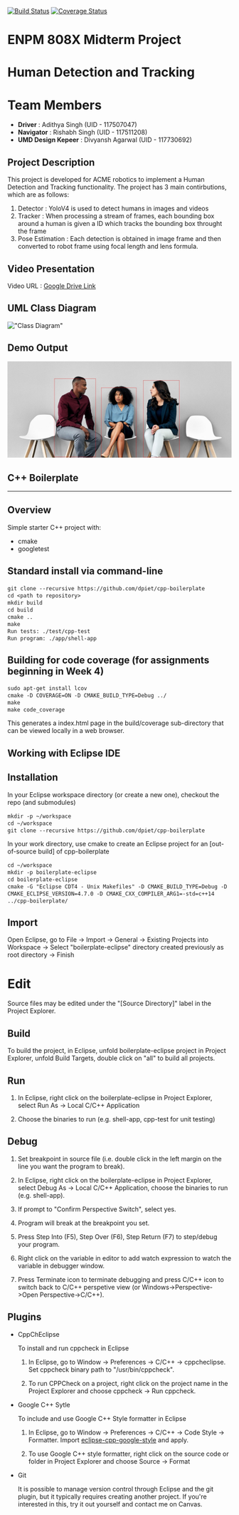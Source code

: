[![Build Status](https://github.com/adithyagaurav/Human_Detection_Tracker/actions/workflows/build_and_coveralls.yml/badge.svg)](https://github.com/adithyagaurav/Human_Detection_Tracker/actions/workflows/build_and_coveralls.yml)
[![Coverage Status](https://coveralls.io/repos/github/adithyagaurav/Human_Detection_Tracker/badge.svg?branch=master)](https://coveralls.io/github/adithyagaurav/Human_Detection_Tracker?branch=master)



# ENPM 808X Midterm Project 

# Human Detection and Tracking

# Team Members
 - **Driver** : Adithya Singh (UID - 117507047)
 - **Navigator** : Rishabh Singh (UID - 117511208)
 - **UMD Design Kepeer** : Divyansh Agarwal (UID - 117730692)

## Project Description

This project is developed for ACME robotics to implement a Human Detection and Tracking functionality. The project has 3 main contirbutions, which are as follows:

1. Detector :  YoloV4 is used to detect humans in images and videos
2. Tracker : When processing a stream of frames, each bounding box around a human is given a ID which tracks the bounding box throught the frame
3. Pose Estimation : Each detection is obtained in image frame and then converted to robot frame using focal length and lens formula. 

## Video Presentation

Video URL : [Google Drive Link](https://drive.google.com/file/d/10-Vi5va9PnPhw9LVTjHhYjcbIj9v9500/view?usp=sharing)

 ## UML Class Diagram

 !["Class Diagram"](UML/revised/UML_diagram.jpeg)



## Demo Output

![Output from YoloV4 model](./data/output.jpg)



## C++ Boilerplate

---

## Overview

Simple starter C++ project with:

- cmake
- googletest

## Standard install via command-line
```
git clone --recursive https://github.com/dpiet/cpp-boilerplate
cd <path to repository>
mkdir build
cd build
cmake ..
make
Run tests: ./test/cpp-test
Run program: ./app/shell-app
```

## Building for code coverage (for assignments beginning in Week 4)
```
sudo apt-get install lcov
cmake -D COVERAGE=ON -D CMAKE_BUILD_TYPE=Debug ../
make
make code_coverage
```
This generates a index.html page in the build/coverage sub-directory that can be viewed locally in a web browser.

## Working with Eclipse IDE ##

## Installation

In your Eclipse workspace directory (or create a new one), checkout the repo (and submodules)
```
mkdir -p ~/workspace
cd ~/workspace
git clone --recursive https://github.com/dpiet/cpp-boilerplate
```

In your work directory, use cmake to create an Eclipse project for an [out-of-source build] of cpp-boilerplate

```
cd ~/workspace
mkdir -p boilerplate-eclipse
cd boilerplate-eclipse
cmake -G "Eclipse CDT4 - Unix Makefiles" -D CMAKE_BUILD_TYPE=Debug -D CMAKE_ECLIPSE_VERSION=4.7.0 -D CMAKE_CXX_COMPILER_ARG1=-std=c++14 ../cpp-boilerplate/
```

## Import

Open Eclipse, go to File -> Import -> General -> Existing Projects into Workspace -> 
Select "boilerplate-eclipse" directory created previously as root directory -> Finish

# Edit

Source files may be edited under the "[Source Directory]" label in the Project Explorer.


## Build

To build the project, in Eclipse, unfold boilerplate-eclipse project in Project Explorer,
unfold Build Targets, double click on "all" to build all projects.

## Run

1. In Eclipse, right click on the boilerplate-eclipse in Project Explorer,
select Run As -> Local C/C++ Application

2. Choose the binaries to run (e.g. shell-app, cpp-test for unit testing)


## Debug


1. Set breakpoint in source file (i.e. double click in the left margin on the line you want 
the program to break).

2. In Eclipse, right click on the boilerplate-eclipse in Project Explorer, select Debug As -> 
Local C/C++ Application, choose the binaries to run (e.g. shell-app).

3. If prompt to "Confirm Perspective Switch", select yes.

4. Program will break at the breakpoint you set.

5. Press Step Into (F5), Step Over (F6), Step Return (F7) to step/debug your program.

6. Right click on the variable in editor to add watch expression to watch the variable in 
debugger window.

7. Press Terminate icon to terminate debugging and press C/C++ icon to switch back to C/C++ 
perspetive view (or Windows->Perspective->Open Perspective->C/C++).


## Plugins

- CppChEclipse

    To install and run cppcheck in Eclipse

    1. In Eclipse, go to Window -> Preferences -> C/C++ -> cppcheclipse.
    Set cppcheck binary path to "/usr/bin/cppcheck".

    2. To run CPPCheck on a project, right click on the project name in the Project Explorer 
    and choose cppcheck -> Run cppcheck.


- Google C++ Sytle

    To include and use Google C++ Style formatter in Eclipse

    1. In Eclipse, go to Window -> Preferences -> C/C++ -> Code Style -> Formatter. 
    Import [eclipse-cpp-google-style][reference-id-for-eclipse-cpp-google-style] and apply.

    2. To use Google C++ style formatter, right click on the source code or folder in 
    Project Explorer and choose Source -> Format

[reference-id-for-eclipse-cpp-google-style]: https://raw.githubusercontent.com/google/styleguide/gh-pages/eclipse-cpp-google-style.xml

- Git

    It is possible to manage version control through Eclipse and the git plugin, but it typically requires creating another project. If you're interested in this, try it out yourself and contact me on Canvas.
